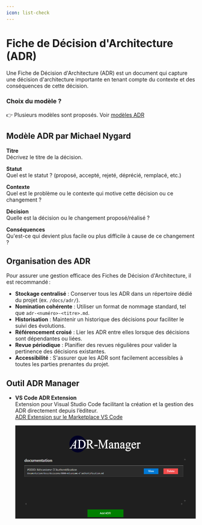 ```yaml
---
icon: list-check
---
```


# Fiche de Décision d'Architecture (ADR)
Une Fiche de Décision d'Architecture (ADR) est un document qui capture une décision d'architecture importante en tenant compte du contexte et des conséquences de cette décision.

### Choix du modèle ?
👉 Plusieurs modèles sont proposés. Voir <a href="https://github.com/joelparkerhenderson/architecture-decision-record/tree/main/locales/en/templates" id="template-adr">modèles ADR</a>


## Modèle ADR par Michael Nygard

**Titre**  
Décrivez le titre de la décision.

**Statut**  
Quel est le statut ? (proposé, accepté, rejeté, déprécié, remplacé, etc.)

**Contexte**  
Quel est le problème ou le contexte qui motive cette décision ou ce changement ?

**Décision**  
Quelle est la décision ou le changement proposé/réalisé ?

**Conséquences**  
Qu'est-ce qui devient plus facile ou plus difficile à cause de ce changement ?


## Organisation des ADR

Pour assurer une gestion efficace des Fiches de Décision d'Architecture, il est recommandé :

- **Stockage centralisé** : Conserver tous les ADR dans un répertoire dédié du projet (ex. `/docs/adr/`).
- **Nomination cohérente** : Utiliser un format de nommage standard, tel que `adr-<numéro>-<titre>.md`.
- **Historisation** : Maintenir un historique des décisions pour faciliter le suivi des évolutions.
- **Référencement croisé** : Lier les ADR entre elles lorsque des décisions sont dépendantes ou liées.
- **Revue périodique** : Planifier des revues régulières pour valider la pertinence des décisions existantes.
- **Accessibilité** : S'assurer que les ADR sont facilement accessibles à toutes les parties prenantes du projet.


## Outil ADR Manager

- **VS Code ADR Extension**  
    Extension pour Visual Studio Code facilitant la création et la gestion des ADR directement depuis l’éditeur.  
    [ADR Extension sur le Marketplace VS Code](https://marketplace.visualstudio.com/items?itemName=StevenChen.vscode-adr-manager)

    ![Capture d’écran de l’extension ADR dans VS Code](./images/adr-extension-screenshot.png)
